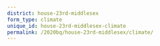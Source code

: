 ```yaml
---
district: house-23rd-middlesex
form_type: climate
unique_id: house-23rd-middlesex-climate
permalink: /2020bq/house-23rd-middlesex/climate/
---
```

